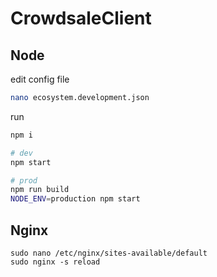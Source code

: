 # CrowdsaleClient

## Node

edit config file
```sh
nano ecosystem.development.json
```
run
```sh
npm i

# dev
npm start

# prod
npm run build
NODE_ENV=production npm start
```


## Nginx
```
sudo nano /etc/nginx/sites-available/default
sudo nginx -s reload
```